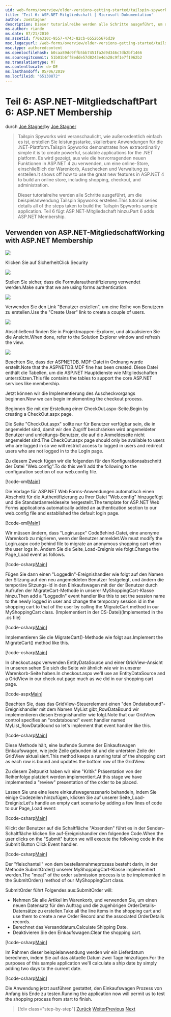 ```yaml
---
uid: web-forms/overview/older-versions-getting-started/tailspin-spyworks/tailspin-spyworks-part-6
title: 'Teil 6: ASP.NET-Mitgliedschaft | Microsoft-Dokumentation'
author: JoeStagner
description: Dieser tutorialreihe werden alle Schritte ausgeführt, um die beispielanwendung Tailspin Spyworks erstellen. Teil 6 fügt ASP.NET-Mitgliedschaft hinzu.
ms.author: riande
ms.date: 07/21/2010
ms.assetid: f70a310c-9557-4743-82cb-655265676d39
msc.legacyurl: /web-forms/overview/older-versions-getting-started/tailspin-spyworks/tailspin-spyworks-part-6
msc.type: authoredcontent
ms.openlocfilehash: b0caa89dc9ffb5bb7451fa2d9d346c7db2bf1466
ms.sourcegitcommit: 51b01b6ff8edde57d8243e4da28c9f1e7f1962b2
ms.translationtype: MT
ms.contentlocale: de-DE
ms.lasthandoff: 05/06/2019
ms.locfileid: "65130872"
---
```

# <a name="part-6-aspnet-membership"></a><span data-ttu-id="2aac4-104">Teil 6: ASP.NET-Mitgliedschaft</span><span class="sxs-lookup"><span data-stu-id="2aac4-104">Part 6: ASP.NET Membership</span></span>

<span data-ttu-id="2aac4-105">durch [Joe Stagner](https://github.com/JoeStagner)</span><span class="sxs-lookup"><span data-stu-id="2aac4-105">by [Joe Stagner](https://github.com/JoeStagner)</span></span>

> <span data-ttu-id="2aac4-106">Tailspin Spyworks wird veranschaulicht, wie außerordentlich einfach es ist, erstellen Sie leistungsstarke, skalierbare Anwendungen für die .NET-Plattform.</span><span class="sxs-lookup"><span data-stu-id="2aac4-106">Tailspin Spyworks demonstrates how extraordinarily simple it is to create powerful, scalable applications for the .NET platform.</span></span> <span data-ttu-id="2aac4-107">Es wird gezeigt, aus wie die hervorragenden neuen Funktionen in ASP.NET 4 zu verwenden, um eine online-Store, einschließlich der Warenkorb, Auschecken und Verwaltung zu erstellen.</span><span class="sxs-lookup"><span data-stu-id="2aac4-107">It shows off how to use the great new features in ASP.NET 4 to build an online store, including shopping, checkout, and administration.</span></span>
> 
> <span data-ttu-id="2aac4-108">Dieser tutorialreihe werden alle Schritte ausgeführt, um die beispielanwendung Tailspin Spyworks erstellen.</span><span class="sxs-lookup"><span data-stu-id="2aac4-108">This tutorial series details all of the steps taken to build the Tailspin Spyworks sample application.</span></span> <span data-ttu-id="2aac4-109">Teil 6 fügt ASP.NET-Mitgliedschaft hinzu.</span><span class="sxs-lookup"><span data-stu-id="2aac4-109">Part 6 adds ASP.NET Membership.</span></span>

## <a id="_Toc260221672"></a>  <span data-ttu-id="2aac4-110">Verwenden von ASP.NET-Mitgliedschaft</span><span class="sxs-lookup"><span data-stu-id="2aac4-110">Working with ASP.NET Membership</span></span>

![](tailspin-spyworks-part-6/_static/image1.png)

<span data-ttu-id="2aac4-111">Klicken Sie auf Sicherheit</span><span class="sxs-lookup"><span data-stu-id="2aac4-111">Click Security</span></span>

![](tailspin-spyworks-part-6/_static/image1.jpg)

<span data-ttu-id="2aac4-112">Stellen Sie sicher, dass die Formularauthentifizierung verwendet werden.</span><span class="sxs-lookup"><span data-stu-id="2aac4-112">Make sure that we are using forms authentication.</span></span>

![](tailspin-spyworks-part-6/_static/image2.jpg)

<span data-ttu-id="2aac4-113">Verwenden Sie den Link "Benutzer erstellen", um eine Reihe von Benutzern zu erstellen.</span><span class="sxs-lookup"><span data-stu-id="2aac4-113">Use the "Create User" link to create a couple of users.</span></span>

![](tailspin-spyworks-part-6/_static/image3.jpg)

<span data-ttu-id="2aac4-114">Abschließend finden Sie in Projektmappen-Explorer, und aktualisieren Sie die Ansicht.</span><span class="sxs-lookup"><span data-stu-id="2aac4-114">When done, refer to the Solution Explorer window and refresh the view.</span></span>

![](tailspin-spyworks-part-6/_static/image2.png)

<span data-ttu-id="2aac4-115">Beachten Sie, dass der ASPNETDB. MDF-Datei in Ordnung wurde erstellt.</span><span class="sxs-lookup"><span data-stu-id="2aac4-115">Note that the ASPNETDB.MDF fine has been created.</span></span> <span data-ttu-id="2aac4-116">Diese Datei enthält die Tabellen, um die ASP.NET Hauptdienste wie Mitgliedschaften unterstützen.</span><span class="sxs-lookup"><span data-stu-id="2aac4-116">This file contains the tables to support the core ASP.NET services like membership.</span></span>

<span data-ttu-id="2aac4-117">Jetzt können wir die Implementierung des Auscheckvorgangs beginnen.</span><span class="sxs-lookup"><span data-stu-id="2aac4-117">Now we can begin implementing the checkout process.</span></span>

<span data-ttu-id="2aac4-118">Beginnen Sie mit der Erstellung einer CheckOut.aspx-Seite.</span><span class="sxs-lookup"><span data-stu-id="2aac4-118">Begin by creating a CheckOut.aspx page.</span></span>

<span data-ttu-id="2aac4-119">Die Seite "CheckOut.aspx" sollte nur für Benutzer verfügbar sein, die in angemeldet sind, damit wir den Zugriff beschränken wird angemeldeter Benutzer und umleitungs-Benutzer, die auf die Anmeldeseite nicht angemeldet sind.</span><span class="sxs-lookup"><span data-stu-id="2aac4-119">The CheckOut.aspx page should only be available to users who are logged in so we will restrict access to logged in users and redirect users who are not logged in to the LogIn page.</span></span>

<span data-ttu-id="2aac4-120">Zu diesem Zweck fügen wir die folgenden für den Konfigurationsabschnitt der Datei "Web.config".</span><span class="sxs-lookup"><span data-stu-id="2aac4-120">To do this we'll add the following to the configuration section of our web.config file.</span></span>

[!code-xml[Main](tailspin-spyworks-part-6/samples/sample1.xml)]

<span data-ttu-id="2aac4-121">Die Vorlage für ASP.NET Web Forms-Anwendungen automatisch einen Abschnitt für die Authentifizierung zu Ihrer Datei "Web.config" hinzugefügt und die Standardanmeldeseite hergestellt.</span><span class="sxs-lookup"><span data-stu-id="2aac4-121">The template for ASP.NET Web Forms applications automatically added an authentication section to our web.config file and established the default login page.</span></span>

[!code-xml[Main](tailspin-spyworks-part-6/samples/sample2.xml)]

<span data-ttu-id="2aac4-122">Wir müssen ändern, dass "Login.aspx" CodeBehind-Datei, eine anonyme Warenkorb zu migrieren, wenn der Benutzer anmeldet.</span><span class="sxs-lookup"><span data-stu-id="2aac4-122">We must modify the Login.aspx code behind file to migrate an anonymous shopping cart when the user logs in.</span></span> <span data-ttu-id="2aac4-123">Ändern Sie die Seite\_Load-Ereignis wie folgt.</span><span class="sxs-lookup"><span data-stu-id="2aac4-123">Change the Page\_Load event as follows.</span></span>

[!code-csharp[Main](tailspin-spyworks-part-6/samples/sample3.cs)]

<span data-ttu-id="2aac4-124">Fügen Sie dann einen "LoggedIn"-Ereignishandler wie folgt auf den Namen der Sitzung auf den neu angemeldeten Benutzer festgelegt, und ändern die temporäre Sitzungs-Id in den Einkaufswagen mit der der Benutzer durch Aufrufen der MigrateCart-Methode in unserer MyShoppingCart-Klasse hinzu.</span><span class="sxs-lookup"><span data-stu-id="2aac4-124">Then add a "LoggedIn" event handler like this to set the session name to the newly logged in user and change the temporary session id in the shopping cart to that of the user by calling the MigrateCart method in our MyShoppingCart class.</span></span> <span data-ttu-id="2aac4-125">(Implementiert in der CS-Datei)</span><span class="sxs-lookup"><span data-stu-id="2aac4-125">(Implemented in the .cs file)</span></span>

[!code-csharp[Main](tailspin-spyworks-part-6/samples/sample4.cs)]

<span data-ttu-id="2aac4-126">Implementieren Sie die MigrateCart()-Methode wie folgt aus.</span><span class="sxs-lookup"><span data-stu-id="2aac4-126">Implement the MigrateCart() method like this.</span></span>

[!code-csharp[Main](tailspin-spyworks-part-6/samples/sample5.cs)]

<span data-ttu-id="2aac4-127">In checkout.aspx verwenden EntityDataSource und einer GridView-Ansicht in unseren sehen Sie sich die Seite wir ähnlich wie wir in unserer Warenkorb-Seite haben.</span><span class="sxs-lookup"><span data-stu-id="2aac4-127">In checkout.aspx we'll use an EntityDataSource and a GridView in our check out page much as we did in our shopping cart page.</span></span>

[!code-aspx[Main](tailspin-spyworks-part-6/samples/sample6.aspx)]

<span data-ttu-id="2aac4-128">Beachten Sie, dass das GridView-Steuerelement einen "den Ondatabound"-Ereignishandler mit dem Namen MyList gibt\_RowDataBound wir implementieren diesen Ereignishandler wie folgt.</span><span class="sxs-lookup"><span data-stu-id="2aac4-128">Note that our GridView control specifies an "ondatabound" event handler named MyList\_RowDataBound so let's implement that event handler like this.</span></span>

[!code-csharp[Main](tailspin-spyworks-part-6/samples/sample7.cs)]

<span data-ttu-id="2aac4-129">Diese Methode hält, eine laufende Summe der Einkaufswagen Einkaufswagen, wie jede Zeile gebunden ist und die untersten Zeile der GridView aktualisiert.</span><span class="sxs-lookup"><span data-stu-id="2aac4-129">This method keeps a running total of the shopping cart as each row is bound and updates the bottom row of the GridView.</span></span>

<span data-ttu-id="2aac4-130">Zu diesem Zeitpunkt haben wir eine "Kritik" Präsentation von der Reihenfolge platziert werden implementiert.</span><span class="sxs-lookup"><span data-stu-id="2aac4-130">At this stage we have implemented a "review" presentation of the order to be placed.</span></span>

<span data-ttu-id="2aac4-131">Lassen Sie uns eine leere einkaufswagenszenario behandeln, indem Sie einige Codezeilen hinzufügen, klicken Sie auf unserer Seite\_Load-Ereignis:</span><span class="sxs-lookup"><span data-stu-id="2aac4-131">Let's handle an empty cart scenario by adding a few lines of code to our Page\_Load event:</span></span>

[!code-csharp[Main](tailspin-spyworks-part-6/samples/sample8.cs)]

<span data-ttu-id="2aac4-132">Klickt der Benutzer auf die Schaltfläche "Absenden" führt es in der Senden-Schaltfläche klicken Sie auf-Ereignishandler den folgenden Code.</span><span class="sxs-lookup"><span data-stu-id="2aac4-132">When the user clicks on the "Submit" button we will execute the following code in the Submit Button Click Event handler.</span></span>

[!code-csharp[Main](tailspin-spyworks-part-6/samples/sample9.cs)]

<span data-ttu-id="2aac4-133">Der "fleischanteil" von dem bestellannahmeprozess besteht darin, in der Methode SubmitOrder() unserer MyShoppingCart-Klasse implementiert werden.</span><span class="sxs-lookup"><span data-stu-id="2aac4-133">The "meat" of the order submission process is to be implemented in the SubmitOrder() method of our MyShoppingCart class.</span></span>

<span data-ttu-id="2aac4-134">SubmitOrder führt Folgendes aus:</span><span class="sxs-lookup"><span data-stu-id="2aac4-134">SubmitOrder will:</span></span>

- <span data-ttu-id="2aac4-135">Nehmen Sie alle Artikel im Warenkorb, und verwenden Sie, um einen neuen Datensatz für den Auftrag und die zugehörigen OrderDetails-Datensätze zu erstellen.</span><span class="sxs-lookup"><span data-stu-id="2aac4-135">Take all the line items in the shopping cart and use them to create a new Order Record and the associated OrderDetails records.</span></span>
- <span data-ttu-id="2aac4-136">Berechnet das Versanddatum.</span><span class="sxs-lookup"><span data-stu-id="2aac4-136">Calculate Shipping Date.</span></span>
- <span data-ttu-id="2aac4-137">Deaktivieren Sie den Einkaufswagen.</span><span class="sxs-lookup"><span data-stu-id="2aac4-137">Clear the shopping cart.</span></span>

[!code-csharp[Main](tailspin-spyworks-part-6/samples/sample10.cs)]

<span data-ttu-id="2aac4-138">Im Rahmen dieser beispielanwendung werden wir ein Lieferdatum berechnen, indem Sie auf das aktuelle Datum zwei Tage hinzufügen.</span><span class="sxs-lookup"><span data-stu-id="2aac4-138">For the purposes of this sample application we'll calculate a ship date by simply adding two days to the current date.</span></span>

[!code-csharp[Main](tailspin-spyworks-part-6/samples/sample11.cs)]

<span data-ttu-id="2aac4-139">Die Anwendung jetzt ausführen gestattet, den Einkaufswagen Prozess von Anfang bis Ende zu testen.</span><span class="sxs-lookup"><span data-stu-id="2aac4-139">Running the application now will permit us to test the shopping process from start to finish.</span></span>

> [!div class="step-by-step"]
> <span data-ttu-id="2aac4-140">[Zurück](tailspin-spyworks-part-5.md)
> [Weiter](tailspin-spyworks-part-7.md)</span><span class="sxs-lookup"><span data-stu-id="2aac4-140">[Previous](tailspin-spyworks-part-5.md)
[Next](tailspin-spyworks-part-7.md)</span></span>
